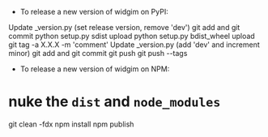 - To release a new version of widgim on PyPI:

Update _version.py (set release version, remove 'dev')
git add and git commit
python setup.py sdist upload
python setup.py bdist_wheel upload
git tag -a X.X.X -m 'comment'
Update _version.py (add 'dev' and increment minor)
git add and git commit
git push
git push --tags

- To release a new version of widgim on NPM:

# nuke the  `dist` and `node_modules`
git clean -fdx
npm install
npm publish

